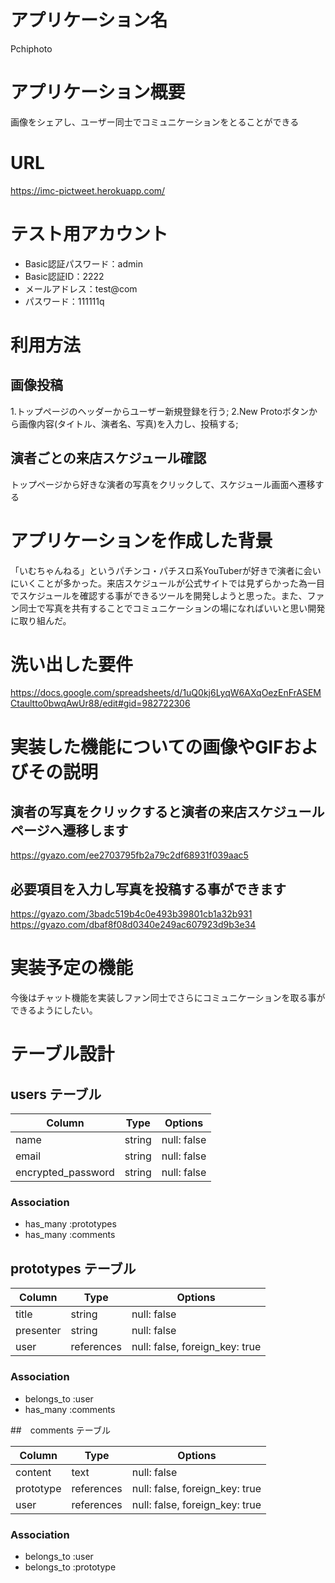 # アプリケーション名
 Pchiphoto

# アプリケーション概要
画像をシェアし、ユーザー同士でコミュニケーションをとることができる

# URL
https://imc-pictweet.herokuapp.com/

# テスト用アカウント
- Basic認証パスワード：admin
- Basic認証ID：2222
- メールアドレス：test@com
- パスワード：111111q

# 利用方法

## 画像投稿
1.トップページのヘッダーからユーザー新規登録を行う;
2.New Protoボタンから画像内容(タイトル、演者名、写真)を入力し、投稿する;

## 演者ごとの来店スケジュール確認
トップページから好きな演者の写真をクリックして、スケジュール画面へ遷移する

# アプリケーションを作成した背景
「いむちゃんねる」というパチンコ・パチスロ系YouTuberが好きで演者に会いにいくことが多かった。来店スケジュールが公式サイトでは見ずらかった為一目でスケジュールを確認する事ができるツールを開発しようと思った。また、ファン同士で写真を共有することでコミュニケーションの場になればいいと思い開発に取り組んだ。

# 洗い出した要件
https://docs.google.com/spreadsheets/d/1uQ0kj6LyqW6AXqOezEnFrASEMCtaultto0bwqAwUr88/edit#gid=982722306

# 実装した機能についての画像やGIFおよびその説明

## 演者の写真をクリックすると演者の来店スケジュールページへ遷移します
https://gyazo.com/ee2703795fb2a79c2df68931f039aac5

## 必要項目を入力し写真を投稿する事ができます
https://gyazo.com/3badc519b4c0e493b39801cb1a32b931
https://gyazo.com/dbaf8f08d0340e249ac607923d9b3e34

# 実装予定の機能
今後はチャット機能を実装しファン同士でさらにコミュニケーションを取る事ができるようにしたい。

# テーブル設計

## users テーブル

| Column             | Type   | Options     |
| ------------------ | ------ | ----------- |
| name               | string | null: false |
| email              | string | null: false |
| encrypted_password | string | null: false |

### Association

- has_many :prototypes
- has_many :comments

## prototypes テーブル

| Column     | Type         | Options                        |
| ---------- | ------------ | ------------------------------ |
| title      | string       | null: false                    |
| presenter  | string       | null: false                    |
| user       | references   | null: false, foreign_key: true |

### Association

- belongs_to :user
- has_many :comments

##　comments テーブル

| Column    | Type       | Options                        |
| --------- | ---------- | ------------------------------ |
| content   | text       | null: false                    |
| prototype | references | null: false, foreign_key: true |
| user      | references | null: false, foreign_key: true |

### Association

- belongs_to :user
- belongs_to :prototype
